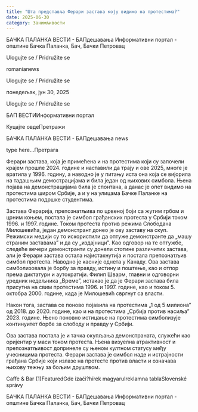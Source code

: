 ```yaml
---
title: "Шта представља Ферари застава коју видимо на протестима?"
date: 2025-06-30
category: Занимљивости
---
```


БАЧКА ПАЛАНКА ВЕСТИ - БАПдешавања Информативни портал - општине Бачка Паланка, Бач, Бачки Петровац

Ulogujte se / Pridružite se

romanianews

Ulogujte se / Pridružite se

понедељак, јун 30, 2025

Ulogujte se / Pridružite se

БАП ВЕСТИИнформативни портал

Куцајте овдеПретражи

БАЧКА ПАЛАНКА ВЕСТИ - БАПдешавања news

type here...Претрага

Ферари застава, која је примећена и на протестима који су започели крајем прошле 2024. године и наставили да трају и ове 2025, многе је вратила у 1996. годину, а наводно је у питању иста она која се вијорила на тадашњим демострацијама и била један од њихових симбола. Њена појава на демонстрацијама била је спонтана, а данас је опет видимо на протестима широм Србије, а и у на улицама Бачке Паланке на протестима подршке студентима.

Застава Ферарија, препознатљива по црвеној боји са жутим грбом и црним коњем, постала је симбол грађанских протеста у Србији током 1996. и 1997. године. Током протеста против режима Слободана Милошевића, један демонстрант донео је ову заставу на скуп. Режимски медији су то искористили да оптуже демонстранте да „машу страним заставама” и да су „издајници”. Као одговор на те оптужбе, следеће вечери демонстранти су донели стотине различитих застава, али је Ферари застава остала најистакнутија и постала препознатљив симбол протеста. Наводно је касније однета у Канаду.
Ова застава симболизовала је борбу за правду, истину и поштење, као и отпор према диктатури и аутократији. Филип Шварм, главни и одговорни уредник недељника „Време”, истакао је да је Ферари застава била присутна на свим протестима 1996. и 1997. године, као и током 5. октобра 2000. године, када је Милошевић свргнут са власти.


Након тога, застава се поново појавила на протестима „1 од 5 милиона” од 2018. до 2020. године, као и на протестима „Србија против насиља” 2023. године. Њено поновно истицање на протестима симболизује континуитет борбе за слободу и правду у Србији.


Ова застава постала је и тачка окупљања демонстраната, служећи као оријентир у маси током протеста. Њена визуелна атрактивност и препознатљивост допринеле су њеном култном статусу међу учесницима протеста. Ферари застава je симбол наде и истрајности грађана Србије који излазе на протесте против власти и означава њихову тежњу за бољим друштвом.

Caffe & Bar (1)FeaturedGde izaći?hírek magyarulreklamna tablaSlovenské správy

БАЧКА ПАЛАНКА ВЕСТИ - БАПдешавања Информативни портал - општине Бачка Паланка, Бач, Бачки Петровац

